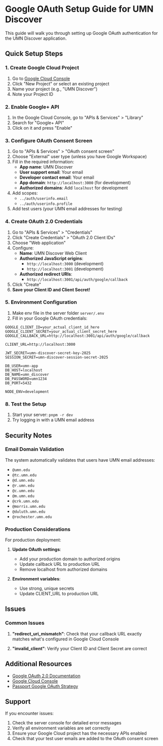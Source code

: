 # Google OAuth Setup Guide for UMN Discover

This guide will walk you through setting up Google OAuth authentication for the UMN Discover application.

## Quick Setup Steps

### 1. Create Google Cloud Project

1. Go to [Google Cloud Console](https://console.cloud.google.com/)
2. Click "New Project" or select an existing project
3. Name your project (e.g., "UMN Discover")
4. Note your Project ID

### 2. Enable Google+ API

1. In the Google Cloud Console, go to "APIs & Services" > "Library"
2. Search for "Google+ API" 
3. Click on it and press "Enable"

### 3. Configure OAuth Consent Screen

1. Go to "APIs & Services" > "OAuth consent screen"
2. Choose "External" user type (unless you have Google Workspace)
3. Fill in the required information:
   - **App name**: UMN Discover
   - **User support email**: Your email
   - **Developer contact email**: Your email
   - **App domain**: `http://localhost:3000` (for development)
   - **Authorized domains**: Add `localhost` for development
4. Add scopes:
   - `../auth/userinfo.email`
   - `../auth/userinfo.profile`
5. Add test users (your UMN email addresses for testing)

### 4. Create OAuth 2.0 Credentials

1. Go to "APIs & Services" > "Credentials"
2. Click "Create Credentials" > "OAuth 2.0 Client IDs"
3. Choose "Web application"
4. Configure:
   - **Name**: UMN Discover Web Client
   - **Authorized JavaScript origins**: 
     - `http://localhost:3000` (development)
     - `http://localhost:3001` (development)
   - **Authorized redirect URIs**:
     - `http://localhost:3001/api/auth/google/callback`
5. Click "Create"
6. **Save your Client ID and Client Secret!**

### 5. Environment Configuration

1. Make env file in the server folder `server/.env`
2. Fill in your Google OAuth credentials:

```env
GOOGLE_CLIENT_ID=your_actual_client_id_here
GOOGLE_CLIENT_SECRET=your_actual_client_secret_here
GOOGLE_CALLBACK_URL=http://localhost:3001/api/auth/google/callback

CLIENT_URL=http://localhost:3000

JWT_SECRET=umn-discover-secret-key-2025
SESSION_SECRET=umn-discover-session-secret-2025

DB_USER=umn-app
DB_HOST=localhost
DB_NAME=umn_discover
DB_PASSWORD=umn1234
DB_PORT=5432

NODE_ENV=development
```

### 8. Test the Setup

1. Start your server: `pnpm -r dev`
2. Try logging in with a UMN email address

## Security Notes

### Email Domain Validation
The system automatically validates that users have UMN email addresses:
- `@umn.edu`
- `@tc.umn.edu` 
- `@d.umn.edu`
- `@r.umn.edu`
- `@c.umn.edu`
- `@m.umn.edu`
- `@crk.umn.edu`
- `@morris.umn.edu`
- `@duluth.umn.edu`
- `@rochester.umn.edu`

### Production Considerations

For production deployment:

1. **Update OAuth settings**:
   - Add your production domain to authorized origins
   - Update callback URL to production URL
   - Remove localhost from authorized domains

2. **Environment variables**:
   - Use strong, unique secrets
   - Update CLIENT_URL to production URL

## Issues

### Common Issues

1. **"redirect_uri_mismatch"**: Check that your callback URL exactly matches what's configured in Google Cloud Console

2. **"invalid_client"**: Verify your Client ID and Client Secret are correct

## Additional Resources

- [Google OAuth 2.0 Documentation](https://developers.google.com/identity/protocols/oauth2)
- [Google Cloud Console](https://console.cloud.google.com/)
- [Passport Google OAuth Strategy](http://www.passportjs.org/packages/passport-google-oauth20/)

## Support

If you encounter issues:
1. Check the server console for detailed error messages
2. Verify all environment variables are set correctly
3. Ensure your Google Cloud project has the necessary APIs enabled
4. Check that your test user emails are added to the OAuth consent screen